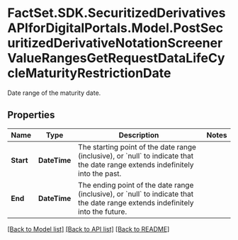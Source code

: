 # FactSet.SDK.SecuritizedDerivativesAPIforDigitalPortals.Model.PostSecuritizedDerivativeNotationScreenerValueRangesGetRequestDataLifeCycleMaturityRestrictionDate
Date range of the maturity date.

## Properties

Name | Type | Description | Notes
------------ | ------------- | ------------- | -------------
**Start** | **DateTime** | The starting point of the date range (inclusive), or &#x60;null&#x60; to indicate that the date range extends indefinitely into the past. | 
**End** | **DateTime** | The ending point of the date range (inclusive), or &#x60;null&#x60; to indicate that the date range extends indefinitely into the future. | 

[[Back to Model list]](../README.md#documentation-for-models) [[Back to API list]](../README.md#documentation-for-api-endpoints) [[Back to README]](../README.md)


